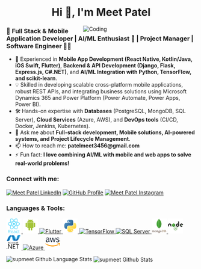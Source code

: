 <h1 align="center">Hi 👋, I'm Meet Patel</h1>
<img align="right" alt="Coding" width="300" src="https://media.giphy.com/media/v1.Y2lkPTc5MGI3NjExaGM1ODIzd3Noa2FobjIweDNod3pmaW1oZ2hkYmg1NTZncHg5NmNmMCZlcD12MV9pbnRlcm5hbF9naWZfYnlfaWQmY3Q9Zw/qgQUggAC3Pfv687qPC/giphy.gif">

<h3 align="left">🚀 <strong>Full Stack & Mobile Application Developer | AI/ML Enthusiast 🤖 | Project Manager | Software Engineer 👨‍💻</strong></h3>
<ul>
  <li>🔧 Experienced in <strong>Mobile App Development (React Native, Kotlin/Java, iOS Swift, Flutter)</strong>, <strong>Backend & API Development (Django, Flask, Express.js, C#.NET)</strong>, and <strong>AI/ML Integration with Python, TensorFlow, and scikit-learn</strong>.</li>
  <li>💡 Skilled in developing scalable cross-platform mobile applications, robust REST APIs, and integrating business solutions using Microsoft Dynamics 365 and Power Platform (Power Automate, Power Apps, Power BI).</li>
  <li>🛠️ Hands-on expertise with <strong>Databases</strong> (PostgreSQL, MongoDB, SQL Server), <strong>Cloud Services</strong> (Azure, AWS), and <strong>DevOps tools</strong> (CI/CD, Docker, Jenkins, Kubernetes).</li>
  <li>💬 Ask me about <strong>Full-stack development, Mobile solutions, AI-powered systems, and Project Lifecycle Management</strong>.</li>
  <li>📫 How to reach me: <strong>patelmeet3456@gmail.com</strong></li>
  <li>⚡ Fun fact: <strong>I love combining AI/ML with mobile and web apps to solve real-world problems!</strong></li>
</ul>

<h3 align="left">Connect with me:</h3>
<p align="left">
  <a href="https://linkedin.com/in/meetgpatel/" target="blank"><img align="center" src="https://raw.githubusercontent.com/rahuldkjain/github-profile-readme-generator/master/src/images/icons/Social/linked-in-alt.svg" alt="Meet Patel LinkedIn" height="30" width="40" /></a>
  <a href="https://github.com/supmeet" target="blank"><img align="center" src="https://raw.githubusercontent.com/rahuldkjain/github-profile-readme-generator/master/src/images/icons/Social/github.svg" alt="GitHub Profile" height="30" width="40" /></a>
  <a href="https://instagram.com/supmeet1998" target="blank"><img align="center" src="https://raw.githubusercontent.com/rahuldkjain/github-profile-readme-generator/master/src/images/icons/Social/instagram.svg" alt="Meet Patel Instagram" height="30" width="40" /></a>
</p>

<h3 align="left">Languages & Tools:</h3>
<p align="left">
  <a href="https://reactnative.dev/" target="_blank" rel="noreferrer"> <img src="https://raw.githubusercontent.com/devicons/devicon/master/icons/react/react-original-wordmark.svg" alt="React Native" width="40" height="40"/> </a>
  <a href="https://developer.android.com" target="_blank" rel="noreferrer"> <img src="https://raw.githubusercontent.com/devicons/devicon/master/icons/android/android-original-wordmark.svg" alt="Android" width="40" height="40"/> </a>
  <a href="https://flutter.dev" target="_blank" rel="noreferrer"> <img src="https://www.vectorlogo.zone/logos/flutterio/flutterio-icon.svg" alt="Flutter" width="40" height="40"/> </a>
  <a href="https://www.python.org" target="_blank" rel="noreferrer"> <img src="https://raw.githubusercontent.com/devicons/devicon/master/icons/python/python-original.svg" alt="Python" width="40" height="40"/> </a>
  <a href="https://www.tensorflow.org" target="_blank" rel="noreferrer"> <img src="https://www.vectorlogo.zone/logos/tensorflow/tensorflow-icon.svg" alt="TensorFlow" width="40" height="40"/> </a>
  <a href="https://www.microsoft.com/en-us/sql-server" target="_blank" rel="noreferrer"> <img src="https://www.svgrepo.com/show/303229/microsoft-sql-server-logo.svg" alt="SQL Server" width="40" height="40"/> </a>
  <a href="https://www.mongodb.com/" target="_blank" rel="noreferrer"> <img src="https://raw.githubusercontent.com/devicons/devicon/master/icons/mongodb/mongodb-original-wordmark.svg" alt="MongoDB" width="40" height="40"/> </a>
  <a href="https://nodejs.org" target="_blank" rel="noreferrer"> <img src="https://raw.githubusercontent.com/devicons/devicon/master/icons/nodejs/nodejs-original-wordmark.svg" alt="Node.js" width="40" height="40"/> </a>
  <a href="https://dotnet.microsoft.com/" target="_blank" rel="noreferrer"> <img src="https://raw.githubusercontent.com/devicons/devicon/master/icons/dot-net/dot-net-original-wordmark.svg" alt=".NET" width="40" height="40"/> </a>
  <a href="https://azure.microsoft.com/en-us/" target="_blank" rel="noreferrer"> <img src="https://www.vectorlogo.zone/logos/microsoft_azure/microsoft_azure-icon.svg" alt="Azure" width="40" height="40"/> </a>
  <a href="https://aws.amazon.com/" target="_blank" rel="noreferrer"> <img src="https://raw.githubusercontent.com/devicons/devicon/master/icons/amazonwebservices/amazonwebservices-original-wordmark.svg" alt="AWS" width="40" height="40"/> </a>
</p>

<p><img align="left" src="https://github-readme-stats.vercel.app/api/top-langs?username=supmeet&show_icons=true&locale=en&layout=compact" alt="supmeet Github Language Stats" /></p>
<p>&nbsp;<img align="center" src="https://github-readme-stats.vercel.app/api?username=supmeet&show_icons=true&locale=en" alt="supmeet Github Stats" /></p>
